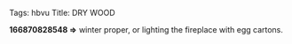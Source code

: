 Tags: hbvu
Title: DRY WOOD
  
**166870828548 =>** winter proper, or lighting the fireplace with egg cartons.